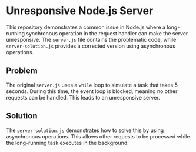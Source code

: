 # Unresponsive Node.js Server

This repository demonstrates a common issue in Node.js where a long-running synchronous operation in the request handler can make the server unresponsive. The `server.js` file contains the problematic code, while `server-solution.js` provides a corrected version using asynchronous operations.

## Problem

The original `server.js` uses a `while` loop to simulate a task that takes 5 seconds.  During this time, the event loop is blocked, meaning no other requests can be handled.  This leads to an unresponsive server.

## Solution

The `server-solution.js` demonstrates how to solve this by using asynchronous operations. This allows other requests to be processed while the long-running task executes in the background.
